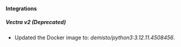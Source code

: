 
#### Integrations

##### Vectra v2 (Deprecated)

- Updated the Docker image to: *demisto/python3:3.12.11.4508456*.

